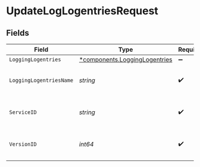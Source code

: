 # UpdateLogLogentriesRequest


## Fields

| Field                                                                     | Type                                                                      | Required                                                                  | Description                                                               | Example                                                                   |
| ------------------------------------------------------------------------- | ------------------------------------------------------------------------- | ------------------------------------------------------------------------- | ------------------------------------------------------------------------- | ------------------------------------------------------------------------- |
| `LoggingLogentries`                                                       | [*components.LoggingLogentries](../../models/shared/logginglogentries.md) | :heavy_minus_sign:                                                        | N/A                                                                       |                                                                           |
| `LoggingLogentriesName`                                                   | *string*                                                                  | :heavy_check_mark:                                                        | The name for the real-time logging configuration.                         | test-log-endpoint                                                         |
| `ServiceID`                                                               | *string*                                                                  | :heavy_check_mark:                                                        | Alphanumeric string identifying the service.                              | SU1Z0isxPaozGVKXdv0eY                                                     |
| `VersionID`                                                               | *int64*                                                                   | :heavy_check_mark:                                                        | Integer identifying a service version.                                    | 1                                                                         |